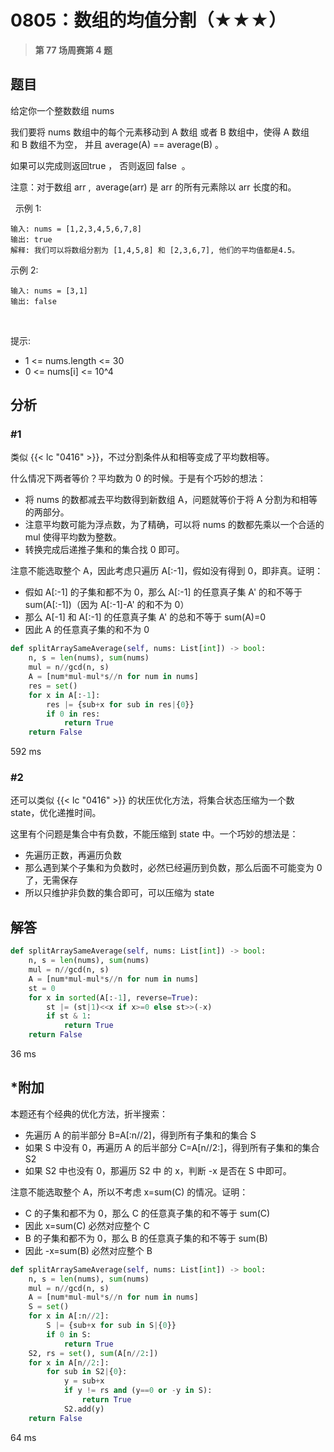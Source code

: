 # 0805：数组的均值分割（★★★）


> **第 77 场周赛第 4 题**

## 题目

给定你一个整数数组 nums

我们要将 nums 数组中的每个元素移动到 A 数组 或者 B 数组中，使得 A 数组和 B 数组不为空，
并且 average(A) == average(B) 。

如果可以完成则返回true ， 否则返回 false  。

注意：对于数组 arr ,  average(arr) 是 arr 的所有元素除以 arr 长度的和。

 
示例 1:

    输入: nums = [1,2,3,4,5,6,7,8]
    输出: true
    解释: 我们可以将数组分割为 [1,4,5,8] 和 [2,3,6,7], 他们的平均值都是4.5。
示例 2:

    输入: nums = [3,1]
    输出: false
 

提示:
- 1 <= nums.length <= 30
- 0 <= nums[i] <= 10^4




## 分析

### #1

类似 {{< lc "0416" >}}，不过分割条件从和相等变成了平均数相等。

什么情况下两者等价？平均数为 0 的时候。于是有个巧妙的想法：
- 将 nums 的数都减去平均数得到新数组 A，问题就等价于将 A 分割为和相等的两部分。
- 注意平均数可能为浮点数，为了精确，可以将 nums 的数都先乘以一个合适的 mul 使得平均数为整数。
- 转换完成后递推子集和的集合找 0 即可。

注意不能选取整个 A，因此考虑只遍历 A[:-1]，假如没有得到 0，即非真。证明：
- 假如 A[:-1] 的子集和都不为 0，那么 A[:-1] 的任意真子集 A' 的和不等于 sum(A[:-1])（因为 A[:-1]-A' 的和不为 0）
- 那么 A[-1] 和 A[:-1] 的任意真子集 A' 的总和不等于 sum(A)=0
- 因此 A 的任意真子集的和不为 0



```python
def splitArraySameAverage(self, nums: List[int]) -> bool:
    n, s = len(nums), sum(nums)
    mul = n//gcd(n, s)
    A = [num*mul-mul*s//n for num in nums]
    res = set()
    for x in A[:-1]:
        res |= {sub+x for sub in res|{0}}
        if 0 in res:
            return True
    return False
```
592 ms

### #2

还可以类似 {{< lc "0416" >}} 的状压优化方法，将集合状态压缩为一个数 state，优化递推时间。

这里有个问题是集合中有负数，不能压缩到 state 中。一个巧妙的想法是：
- 先遍历正数，再遍历负数
- 那么遇到某个子集和为负数时，必然已经遍历到负数，那么后面不可能变为 0 了，无需保存
- 所以只维护非负数的集合即可，可以压缩为 state

## 解答

```python
def splitArraySameAverage(self, nums: List[int]) -> bool:
    n, s = len(nums), sum(nums)
    mul = n//gcd(n, s)
    A = [num*mul-mul*s//n for num in nums]
    st = 0
    for x in sorted(A[:-1], reverse=True):
        st |= (st|1)<<x if x>=0 else st>>(-x)
        if st & 1:
            return True
    return False
```
36 ms


## *附加

本题还有个经典的优化方法，折半搜索：
- 先遍历 A 的前半部分 B=A[:n//2]，得到所有子集和的集合 S
- 如果 S 中没有 0，再遍历 A 的后半部分 C=A[n//2:]，得到所有子集和的集合 S2
- 如果 S2 中也没有 0，那遍历 S2 中 的 x，判断 -x 是否在 S 中即可。

注意不能选取整个 A，所以不考虑 x=sum(C) 的情况。证明：
- C 的子集和都不为 0，那么 C 的任意真子集的和不等于 sum(C)
- 因此 x=sum(C) 必然对应整个 C
- B 的子集和都不为 0，那么 B 的任意真子集的和不等于 sum(B)
- 因此 -x=sum(B) 必然对应整个 B

```python
def splitArraySameAverage(self, nums: List[int]) -> bool:
    n, s = len(nums), sum(nums)
    mul = n//gcd(n, s)
    A = [num*mul-mul*s//n for num in nums]
    S = set()
    for x in A[:n//2]:
        S |= {sub+x for sub in S|{0}}
        if 0 in S:
            return True
    S2, rs = set(), sum(A[n//2:])
    for x in A[n//2:]:
        for sub in S2|{0}:
            y = sub+x
            if y != rs and (y==0 or -y in S):
                return True
            S2.add(y)
    return False
```
64 ms
